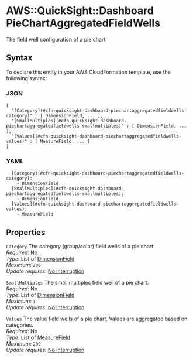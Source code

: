 # AWS::QuickSight::Dashboard PieChartAggregatedFieldWells<a name="aws-properties-quicksight-dashboard-piechartaggregatedfieldwells"></a>

The field well configuration of a pie chart\.

## Syntax<a name="aws-properties-quicksight-dashboard-piechartaggregatedfieldwells-syntax"></a>

To declare this entity in your AWS CloudFormation template, use the following syntax:

### JSON<a name="aws-properties-quicksight-dashboard-piechartaggregatedfieldwells-syntax.json"></a>

```
{
  "[Category](#cfn-quicksight-dashboard-piechartaggregatedfieldwells-category)" : [ DimensionField, ... ],
  "[SmallMultiples](#cfn-quicksight-dashboard-piechartaggregatedfieldwells-smallmultiples)" : [ DimensionField, ... ],
  "[Values](#cfn-quicksight-dashboard-piechartaggregatedfieldwells-values)" : [ MeasureField, ... ]
}
```

### YAML<a name="aws-properties-quicksight-dashboard-piechartaggregatedfieldwells-syntax.yaml"></a>

```
  [Category](#cfn-quicksight-dashboard-piechartaggregatedfieldwells-category): 
    - DimensionField
  [SmallMultiples](#cfn-quicksight-dashboard-piechartaggregatedfieldwells-smallmultiples): 
    - DimensionField
  [Values](#cfn-quicksight-dashboard-piechartaggregatedfieldwells-values): 
    - MeasureField
```

## Properties<a name="aws-properties-quicksight-dashboard-piechartaggregatedfieldwells-properties"></a>

`Category`  <a name="cfn-quicksight-dashboard-piechartaggregatedfieldwells-category"></a>
The category \(group/color\) field wells of a pie chart\.  
*Required*: No  
*Type*: List of [DimensionField](aws-properties-quicksight-dashboard-dimensionfield.md)  
*Maximum*: `200`  
*Update requires*: [No interruption](https://docs.aws.amazon.com/AWSCloudFormation/latest/UserGuide/using-cfn-updating-stacks-update-behaviors.html#update-no-interrupt)

`SmallMultiples`  <a name="cfn-quicksight-dashboard-piechartaggregatedfieldwells-smallmultiples"></a>
The small multiples field well of a pie chart\.  
*Required*: No  
*Type*: List of [DimensionField](aws-properties-quicksight-dashboard-dimensionfield.md)  
*Maximum*: `1`  
*Update requires*: [No interruption](https://docs.aws.amazon.com/AWSCloudFormation/latest/UserGuide/using-cfn-updating-stacks-update-behaviors.html#update-no-interrupt)

`Values`  <a name="cfn-quicksight-dashboard-piechartaggregatedfieldwells-values"></a>
The value field wells of a pie chart\. Values are aggregated based on categories\.  
*Required*: No  
*Type*: List of [MeasureField](aws-properties-quicksight-dashboard-measurefield.md)  
*Maximum*: `200`  
*Update requires*: [No interruption](https://docs.aws.amazon.com/AWSCloudFormation/latest/UserGuide/using-cfn-updating-stacks-update-behaviors.html#update-no-interrupt)